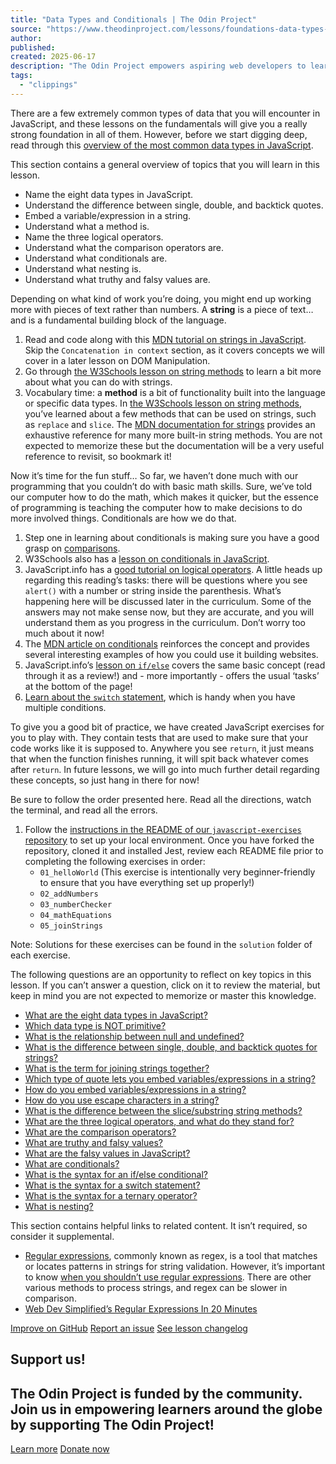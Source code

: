 ```yaml
---
title: "Data Types and Conditionals | The Odin Project"
source: "https://www.theodinproject.com/lessons/foundations-data-types-and-conditionals"
author:
published:
created: 2025-06-17
description: "The Odin Project empowers aspiring web developers to learn together for free"
tags:
  - "clippings"
---
```

There are a few extremely common types of data that you will encounter in JavaScript, and these lessons on the fundamentals will give you a really strong foundation in all of them. However, before we start digging deep, read through this [overview of the most common data types in JavaScript](http://javascript.info/types).

This section contains a general overview of topics that you will learn in this lesson.

- Name the eight data types in JavaScript.
- Understand the difference between single, double, and backtick quotes.
- Embed a variable/expression in a string.
- Understand what a method is.
- Name the three logical operators.
- Understand what the comparison operators are.
- Understand what conditionals are.
- Understand what nesting is.
- Understand what truthy and falsy values are.

Depending on what kind of work you’re doing, you might end up working more with pieces of text rather than numbers. A **string** is a piece of text… and is a fundamental building block of the language.

1. Read and code along with this [MDN tutorial on strings in JavaScript](https://developer.mozilla.org/en-US/docs/Learn/JavaScript/First_steps/Strings). Skip the `Concatenation in context` section, as it covers concepts we will cover in a later lesson on DOM Manipulation.
2. Go through [the W3Schools lesson on string methods](https://www.w3schools.com/js/js_string_methods.asp) to learn a bit more about what you can do with strings.
3. Vocabulary time: a **method** is a bit of functionality built into the language or specific data types. In [the W3Schools lesson on string methods](https://www.w3schools.com/js/js_string_methods.asp), you’ve learned about a few methods that can be used on strings, such as `replace` and `slice`. The [MDN documentation for strings](https://developer.mozilla.org/en-US/docs/Web/JavaScript/Reference/Global_Objects/String) provides an exhaustive reference for many more built-in string methods. You are not expected to memorize these but the documentation will be a very useful reference to revisit, so bookmark it!

Now it’s time for the fun stuff… So far, we haven’t done much with our programming that you couldn’t do with basic math skills. Sure, we’ve told our computer how to do the math, which makes it quicker, but the essence of programming is teaching the computer how to make decisions to do more involved things. Conditionals are how we do that.

1. Step one in learning about conditionals is making sure you have a good grasp on [comparisons](http://javascript.info/comparison).
2. W3Schools also has a [lesson on conditionals in JavaScript](https://www.w3schools.com/js/js_if_else.asp).
3. JavaScript.info has a [good tutorial on logical operators](http://javascript.info/logical-operators). A little heads up regarding this reading’s tasks: there will be questions where you see `alert()` with a number or string inside the parenthesis. What’s happening here will be discussed later in the curriculum. Some of the answers may not make sense now, but they are accurate, and you will understand them as you progress in the curriculum. Don’t worry too much about it now!
4. The [MDN article on conditionals](https://developer.mozilla.org/en-US/docs/Learn/JavaScript/Building_blocks/conditionals) reinforces the concept and provides several interesting examples of how you could use it building websites.
5. JavaScript.info’s [lesson on `if/else`](http://javascript.info/ifelse) covers the same basic concept (read through it as a review!) and - more importantly - offers the usual ‘tasks’ at the bottom of the page!
6. [Learn about the `switch` statement](https://javascript.info/switch), which is handy when you have multiple conditions.

To give you a good bit of practice, we have created JavaScript exercises for you to play with. They contain tests that are used to make sure that your code works like it is supposed to. Anywhere you see `return`, it just means that when the function finishes running, it will spit back whatever comes after `return`. In future lessons, we will go into much further detail regarding these concepts, so just hang in there for now!

Be sure to follow the order presented here. Read all the directions, watch the terminal, and read all the errors.

1. Follow the [instructions in the README of our `javascript-exercises` repository](https://github.com/TheOdinProject/javascript-exercises#how-to-use-these-exercises) to set up your local environment. Once you have forked the repository, cloned it and installed Jest, review each README file prior to completing the following exercises in order:
	- `01_helloWorld` (This exercise is intentionally very beginner-friendly to ensure that you have everything set up properly!)
	- `02_addNumbers`
	- `03_numberChecker`
	- `04_mathEquations`
	- `05_joinStrings`

Note: Solutions for these exercises can be found in the `solution` folder of each exercise.

The following questions are an opportunity to reflect on key topics in this lesson. If you can’t answer a question, click on it to review the material, but keep in mind you are not expected to memorize or master this knowledge.

- [What are the eight data types in JavaScript?](https://javascript.info/types#summary)
- [Which data type is NOT primitive?](https://javascript.info/types#objects-and-symbols)
- [What is the relationship between null and undefined?](https://javascript.info/types#the-null-value)
- [What is the difference between single, double, and backtick quotes for strings?](https://developer.mozilla.org/en-US/docs/Learn/JavaScript/First_steps/Strings#single_quotes_double_quotes_and_backticks)
- [What is the term for joining strings together?](https://developer.mozilla.org/en-US/docs/Learn/JavaScript/First_steps/Strings#embedding_javascript)
- [Which type of quote lets you embed variables/expressions in a string?](https://developer.mozilla.org/en-US/docs/Learn/JavaScript/First_steps/Strings#embedding_javascript)
- [How do you embed variables/expressions in a string?](https://developer.mozilla.org/en-US/docs/Learn/JavaScript/First_steps/Strings#embedding_javascript)
- [How do you use escape characters in a string?](https://developer.mozilla.org/en-US/docs/Learn/JavaScript/First_steps/Strings#including_quotes_in_strings)
- [What is the difference between the slice/substring string methods?](https://www.w3schools.com/js/js_string_methods.asp)
- [What are the three logical operators, and what do they stand for?](http://javascript.info/logical-operators)
- [What are the comparison operators?](https://javascript.info/comparison)
- [What are truthy and falsy values?](https://javascript.info/ifelse#boolean-conversion)
- [What are the falsy values in JavaScript?](https://javascript.info/ifelse#boolean-conversion)
- [What are conditionals?](https://www.w3schools.com/js/js_if_else.asp)
- [What is the syntax for an if/else conditional?](https://developer.mozilla.org/en-US/docs/Learn/JavaScript/Building_blocks/conditionals#basic_if...else_syntax)
- [What is the syntax for a switch statement?](https://developer.mozilla.org/en-US/docs/Learn/JavaScript/Building_blocks/conditionals#switch_statements)
- [What is the syntax for a ternary operator?](https://developer.mozilla.org/en-US/docs/Learn/JavaScript/Building_blocks/conditionals#ternary_operator)
- [What is nesting?](https://developer.mozilla.org/en-US/docs/Learn/JavaScript/Building_blocks/conditionals#nesting_if...else)

This section contains helpful links to related content. It isn’t required, so consider it supplemental.

- [Regular expressions](https://developer.mozilla.org/en-US/docs/Web/JavaScript/Guide/Regular_Expressions), commonly known as regex, is a tool that matches or locates patterns in strings for string validation. However, it’s important to know [when you shouldn’t use regular expressions](https://softwareengineering.stackexchange.com/questions/113237/when-you-should-not-use-regular-expressions). There are other various methods to process strings, and regex can be slower in comparison.
- [Web Dev Simplified’s Regular Expressions In 20 Minutes](https://www.youtube.com/watch?v=rhzKDrUiJVk)

[Improve on GitHub](https://github.com/TheOdinProject/curriculum/edit/main/foundations/javascript_basics/data_types_and_conditionals.md) [Report an issue](https://github.com/TheOdinProject/curriculum/issues/new?labels=Status%3A+Needs+Triage&lesson-link=https%3A%2F%2Fwww.theodinproject.com%2Flessons%2Ffoundations-data-types-and-conditionals&template=suggestion.yaml&title=Data+Types+and+Conditionals%3A+%3CShort+description+of+your+suggestion%3E) [See lesson changelog](https://github.com/TheOdinProject/curriculum/commits/main/foundations/javascript_basics/data_types_and_conditionals.md)

## Support us!

## The Odin Project is funded by the community. Join us in empowering learners around the globe by supporting The Odin Project!

[Learn more](https://www.theodinproject.com/support_us) [Donate now](https://opencollective.com/theodinproject/donate?amount=5)